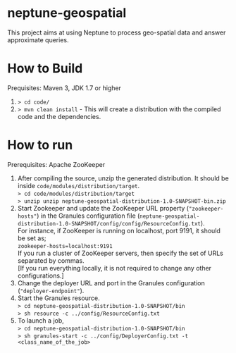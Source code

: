 # neptune-geospatial
This project aims at using Neptune to process geo-spatial data and answer approximate queries. 

# How to Build
Prequisites: Maven 3, JDK 1.7 or higher  
1. `> cd code/`  
2. `> mvn clean install` - This will create a distribution with the compiled code and the dependencies.  

# How to run
Prerequisites: Apache ZooKeeper  

1. After compiling the source, unzip the generated distribution. It should be inside `code/modules/distribution/target`.  
`> cd code/modules/distribution/target`  
`> unzip unzip neptune-geospatial-distribution-1.0-SNAPSHOT-bin.zip`  
2. Start Zookeeper and update the ZooKeeper URL property (`"zookeeper-hosts"`) in the Granules configuration file (`neptune-geospatial-distribution-1.0-SNAPSHOT/config/config/ResourceConfig.txt`).  
For instance, if ZooKeeper is running on localhost, port 9191, it should be set as;  
`zookeeper-hosts=localhost:9191`  
If you run a cluster of ZooKeeper servers, then specify the set of URLs separated by commas.  
[If you run everything locally, it is not required to change any other configurations.]  
3. Change the deployer URL and port in the Granules configuration (`"deployer-endpoint"`).  
4. Start the Granules resource.  
`> cd neptune-geospatial-distribution-1.0-SNAPSHOT/bin`  
`> sh resource -c ../config/ResourceConfig.txt`  
5. To launch a job,  
`> cd neptune-geospatial-distribution-1.0-SNAPSHOT/bin`  
`> sh granules-start -c ../config/DeployerConfig.txt -t <class_name_of_the_job>`
